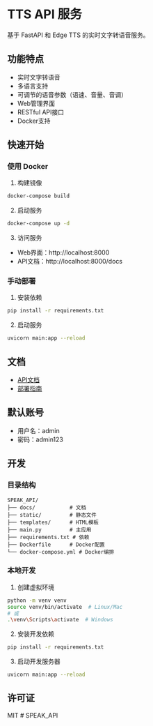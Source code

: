 # TTS API 服务

基于 FastAPI 和 Edge TTS 的实时文字转语音服务。

## 功能特点

- 实时文字转语音
- 多语言支持
- 可调节的语音参数（语速、音量、音调）
- Web管理界面
- RESTful API接口
- Docker支持

## 快速开始

### 使用 Docker

1. 构建镜像
```bash
docker-compose build
```

2. 启动服务
```bash
docker-compose up -d
```

3. 访问服务
- Web界面：http://localhost:8000
- API文档：http://localhost:8000/docs

### 手动部署

1. 安装依赖
```bash
pip install -r requirements.txt
```

2. 启动服务
```bash
uvicorn main:app --reload
```

## 文档

- [API文档](docs/API.md)
- [部署指南](docs/DEPLOY.md)

## 默认账号

- 用户名：admin
- 密码：admin123

## 开发

### 目录结构

```
SPEAK_API/
├── docs/           # 文档
├── static/         # 静态文件
├── templates/      # HTML模板
├── main.py         # 主应用
├── requirements.txt # 依赖
├── Dockerfile      # Docker配置
└── docker-compose.yml # Docker编排
```

### 本地开发

1. 创建虚拟环境
```bash
python -m venv venv
source venv/bin/activate  # Linux/Mac
# 或
.\venv\Scripts\activate  # Windows
```

2. 安装开发依赖
```bash
pip install -r requirements.txt
```

3. 启动开发服务器
```bash
uvicorn main:app --reload
```

## 许可证

MIT # SPEAK_API
